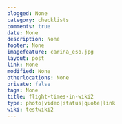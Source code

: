 ```yaml
---
blogged: None
category: checklists
comments: true
date: None
description: None
footer: None
imagefeature: carina_eso.jpg
layout: post
link: None
modified: None
otherlocations: None
private: false
tags: None
title: flight-times-in-wiki2
type: photo|video|status|quote|link
wiki: testwiki2
---
```

<!--summary-->